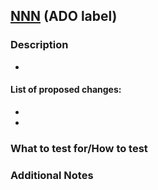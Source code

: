 ## [NNN](https://dev.azure.com/VP-BD/DECD/_workitems/edit/NNN) (ADO label)

### Description

-

#### List of proposed changes:

-
-

### What to test for/How to test

### Additional Notes
